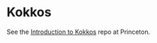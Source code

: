 # Kokkos

See the [Introduction to Kokkos](https://github.com/PrincetonUniversity/Introduction-to-Kokkos/tree/main/Example) repo at Princeton.
